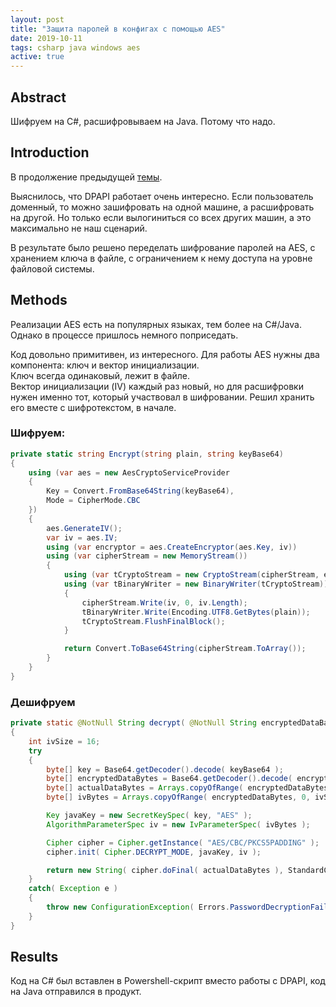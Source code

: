 ```yaml
---
layout: post
title: "Защита паролей в конфигах с помощью AES"
date: 2019-10-11
tags: csharp java windows aes
active: true
---
```


## Abstract

Шифруем на C#, расшифровываем на Java. Потому что надо.


## Introduction

В продолжение предыдущей [темы](https://redmanmale.com/all/programming/2019/01/27/dpapi.html).

Выяснилось, что DPAPI работает очень интересно. Если пользователь доменный, то можно зашифровать на одной машине, а расшифровать на другой. Но только если вылогиниться со всех других машин, а это максимально не наш сценарий.

В результате было решено переделать шифрование паролей на AES, с хранением ключа в файле, с ограничением к нему доступа на уровне файловой системы.


## Methods

Реализации AES есть на популярных языках, тем более на C#/Java. Однако в процессе пришлось немного поприседать.

Код довольно примитивен, из интересного. Для работы AES нужны два компонента: ключ и вектор инициализации.  
Ключ всегда одинаковый, лежит в файле.  
Вектор инициализации (IV) каждый раз новый, но для расшифровки нужен именно тот, который участвовал в шифровании. Решил хранить его вместе с шифротекстом, в начале.

### Шифруем:

```csharp
private static string Encrypt(string plain, string keyBase64)
{
    using (var aes = new AesCryptoServiceProvider
    {
        Key = Convert.FromBase64String(keyBase64),
        Mode = CipherMode.CBC
    })
    {
        aes.GenerateIV();
        var iv = aes.IV;
        using (var encryptor = aes.CreateEncryptor(aes.Key, iv))
        using (var cipherStream = new MemoryStream())
        {
            using (var tCryptoStream = new CryptoStream(cipherStream, encryptor, CryptoStreamMode.Write))
            using (var tBinaryWriter = new BinaryWriter(tCryptoStream))
            {
                cipherStream.Write(iv, 0, iv.Length);
                tBinaryWriter.Write(Encoding.UTF8.GetBytes(plain));
                tCryptoStream.FlushFinalBlock();
            }

            return Convert.ToBase64String(cipherStream.ToArray());
        }
    }
}
```

### Дешифруем

```java
private static @NotNull String decrypt( @NotNull String encryptedDataBase64, @NotNull String keyBase64 ) throws ConfigurationException
{
    int ivSize = 16;
    try
    {
        byte[] key = Base64.getDecoder().decode( keyBase64 );
        byte[] encryptedDataBytes = Base64.getDecoder().decode( encryptedDataBase64 );
        byte[] actualDataBytes = Arrays.copyOfRange( encryptedDataBytes, ivSize, encryptedDataBytes.length );
        byte[] ivBytes = Arrays.copyOfRange( encryptedDataBytes, 0, ivSize );

        Key javaKey = new SecretKeySpec( key, "AES" );
        AlgorithmParameterSpec iv = new IvParameterSpec( ivBytes );

        Cipher cipher = Cipher.getInstance( "AES/CBC/PKCS5PADDING" );
        cipher.init( Cipher.DECRYPT_MODE, javaKey, iv );

        return new String( cipher.doFinal( actualDataBytes ), StandardCharsets.UTF_8 );
    }
    catch( Exception e )
    {
        throw new ConfigurationException( Errors.PasswordDecryptionFailed, e, e.getMessage() );
    }
}
```

## Results

Код на C# был вставлен в Powershell-скрипт вместо работы с DPAPI, код на Java отправился в продукт.
